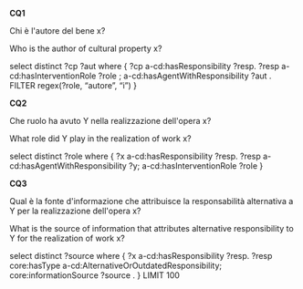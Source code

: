 **CQ1**

Chi è l'autore del bene x?

Who is the author of cultural property x?

select distinct ?cp ?aut  where {
?cp a-cd:hasResponsibility ?resp.
?resp a-cd:hasInterventionRole ?role ;
a-cd:hasAgentWithResponsibility ?aut .
FILTER regex(?role, “autore”, “i”)
}


**CQ2**

Che ruolo ha avuto Y nella realizzazione dell'opera x?

What role did Y play in the realization of work x?

select distinct ?role where {
?x a-cd:hasResponsibility ?resp.
?resp a-cd:hasAgentWithResponsibility ?y;
a-cd:hasInterventionRole ?role
}


**CQ3**

Qual è la fonte d'informazione che attribuisce la responsabilità alternativa a Y per la realizzazione dell'opera x?

What is the source of information that attributes alternative responsibility to Y for the realization of work x?

select distinct ?source where {
?x a-cd:hasResponsibility ?resp.
?resp core:hasType a-cd:AlternativeOrOutdatedResponsibility;
core:informationSource ?source .
}
LIMIT 100
